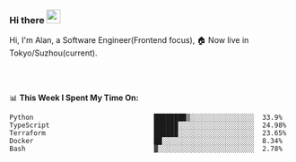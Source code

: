 ### Hi there <img src="https://media.giphy.com/media/hvRJCLFzcasrR4ia7z/giphy.gif" width="25px">

<!-- ![visitors](https://visitor-badge.glitch.me/badge?page_id=dislfyer.dislfyer) -->

Hi, I'm Alan, a Software Engineer(Frontend focus), 🏠 Now live in Tokyo/Suzhou(current).

<br/>
<br/>

📊 **This Week I Spent My Time On:**


<!--START_SECTION:waka-->

```text
Python                              ████████▒░░░░░░░░░░░░░░░░  33.9%
TypeScript                          ██████░░░░░░░░░░░░░░░░░░░  24.98%
Terraform                           ██████░░░░░░░░░░░░░░░░░░░  23.65%
Docker                              ██░░░░░░░░░░░░░░░░░░░░░░░  8.34%
Bash                                ▓░░░░░░░░░░░░░░░░░░░░░░░░  2.78%
```

<!--END_SECTION:waka-->

<!--
**About Me:**
 -->
